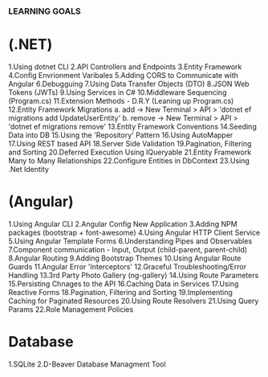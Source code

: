 ### LEARNING GOALS

# (.NET)
1.Using dotnet CLI
2.API Controllers and Endpoints
3.Entity Framework
4.Config Envrionment Varibales
5.Adding CORS to Communicate with Angular
6.Debugguing
7.Using Data Transfer Objects (DTO)
8.JSON Web Tokens (JWTs)
9.Using Services in C#
10.Middleware Sequencing (Program.cs)
11.Extension Methods - D.R.Y (Leaning up Program.cs)
12.Entity Framework Migrations
    a. add -> New Terminal > API > 'dotnet ef migrations add UpdateUserEntity'
    b. remove -> New Terminal > API > 'dotnet ef migrations remove'
13.Entity Framework Conventions
14.Seeding Data into DB
15.Using the 'Repository' Pattern
16.Using AutoMapper
17.Using REST based API
18.Server Side Validation
19.Pagination, Filtering and Sorting
20.Deferred Execution Using IQueryable
21.Entity Framework Many to Many Relationships
22.Configure Entities in DbContext
23.Using .Net Identity

# (Angular)
1.Using Angular CLI
2.Angular Config New Application
3.Adding NPM packages (bootstrap + font-awesome)
4.Using Angular HTTP Client Service
5.Using Angular Template Forms
6.Understanding Pipes and Observables
7.Component communication - Input, Output (child-parent, parent-child)
8.Angular Routing
9.Adding Bootstrap Themes
10.Using Angular Route Guards
11.Angular Error 'Interceptors'
12.Graceful Troubleshooting/Error Handling
13.3rd Party Photo Gallery (ng-gallery)
14.Using Route Parameters
15.Persisting Chnages to the API
16.Caching Data in Services
17.Using Reactive Forms
18.Pagination, Filtering and Sorting
19.Implementing Caching for Paginated Resources
20.Using Route Resolvers
21.Using Query Params
22.Role Management Policies

# Database
1.SQLite
2.D-Beaver Database Managment Tool
